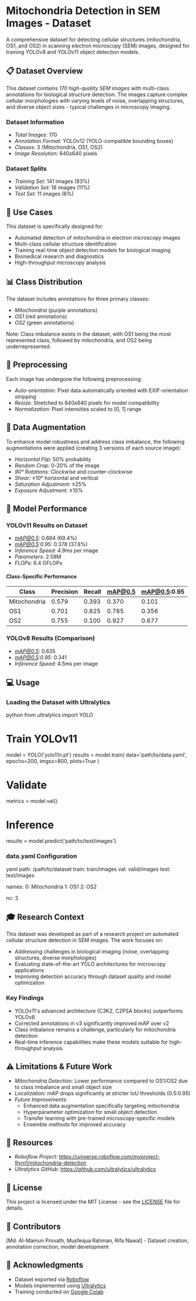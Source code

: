 # Mitochondria Detection in SEM Images - Dataset

A comprehensive dataset for detecting cellular structures (mitochondria, OS1, and OS2) in scanning electron microscopy (SEM) images, designed for training YOLOv8 and YOLOv11 object detection models.

## 📋 Dataset Overview

This dataset contains *170 high-quality SEM images* with multi-class annotations for biological structure detection. The images capture complex cellular morphologies with varying levels of noise, overlapping structures, and diverse object sizes - typical challenges in microscopy imaging.

### Dataset Information
- *Total Images:* 170
- *Annotation Format:* YOLOv12 (YOLO-compatible bounding boxes)
- *Classes:* 3 (Mitochondria, OS1, OS2)
- *Image Resolution:* 640x640 pixels

### Dataset Splits
- *Training Set:* 141 images (83%)
- *Validation Set:* 18 images (11%)
- *Test Set:* 11 images (6%)

## 🔬 Use Cases

This dataset is specifically designed for:
- Automated detection of mitochondria in electron microscopy images
- Multi-class cellular structure identification
- Training real-time object detection models for biological imaging
- Biomedical research and diagnostics
- High-throughput microscopy analysis

## 📊 Class Distribution

The dataset includes annotations for three primary classes:
- *Mitochondria* (purple annotations)
- *OS1* (red annotations)
- *OS2* (green annotations)

Note: Class imbalance exists in the dataset, with OS1 being the most represented class, followed by mitochondria, and OS2 being underrepresented.

## 🔧 Preprocessing

Each image has undergone the following preprocessing:
- *Auto-orientation:* Pixel data automatically oriented with EXIF-orientation stripping
- *Resize:* Stretched to 640x640 pixels for model compatibility
- *Normalization:* Pixel intensities scaled to [0, 1] range

## 🎯 Data Augmentation

To enhance model robustness and address class imbalance, the following augmentations were applied (creating 3 versions of each source image):
- *Horizontal Flip:* 50% probability
- *Random Crop:* 0-20% of the image
- *90° Rotations:* Clockwise and counter-clockwise
- *Shear:* ±10° horizontal and vertical
- *Saturation Adjustment:* ±25%
- *Exposure Adjustment:* ±10%

## 🚀 Model Performance

### YOLOv11 Results on Dataset 
- *mAP@0.5:* 0.694 (69.4%)
- *mAP@0.5:0.95:* 0.378 (37.8%)
- *Inference Speed:* 4.9ms per image
- *Parameters:* 2.59M
- *FLOPs:* 6.4 GFLOPs

#### Class-Specific Performance
| Class | Precision | Recall | mAP@0.5 | mAP@0.5:0.95 |
|-------|-----------|--------|---------|--------------|
| Mitochondria | 0.579 | 0.393 | 0.370 | 0.101 |
| OS1 | 0.701 | 0.825 | 0.785 | 0.356 |
| OS2 | 0.755 | 0.100 | 0.927 | 0.677 |

### YOLOv8 Results (Comparison)
- *mAP@0.5:* 0.635
- *mAP@0.5:0.95:* 0.341
- *Inference Speed:* 4.5ms per image


## 💻 Usage

### Loading the Dataset with Ultralytics

python
from ultralytics import YOLO

# Train YOLOv11
model = YOLO('yolo11n.pt')
results = model.train(
    data='path/to/data.yaml',
    epochs=200,
    imgsz=800,
    plots=True
)

# Validate
metrics = model.val()

# Inference
results = model.predict('path/to/test/images')


### data.yaml Configuration

yaml
path: /path/to/dataset
train: train/images
val: valid/images
test: test/images

names:
  0: Mitochondria
  1: OS1
  2: OS2

nc: 3


## 🎓 Research Context

This dataset was developed as part of a research project on automated cellular structure detection in SEM images. The work focuses on:
- Addressing challenges in biological imaging (noise, overlapping structures, diverse morphologies)
- Evaluating state-of-the-art YOLO architectures for microscopy applications
- Improving detection accuracy through dataset quality and model optimization

### Key Findings
- YOLOv11's advanced architecture (C3K2, C2PSA blocks) outperforms YOLOv8
- Corrected annotations in v3 significantly improved mAP over v2
- Class imbalance remains a challenge, particularly for mitochondria detection
- Real-time inference capabilities make these models suitable for high-throughput analysis

## ⚠️ Limitations & Future Work

- *Mitochondria Detection:* Lower performance compared to OS1/OS2 due to class imbalance and small object size
- *Localization:* mAP drops significantly at stricter IoU thresholds (0.5:0.95)
- *Future Improvements:*
  - Enhanced data augmentation specifically targeting mitochondria
  - Hyperparameter optimization for small object detection
  - Transfer learning with pre-trained microscopy-specific models
  - Ensemble methods for improved accuracy


## 🔗 Resources

- *Roboflow Project:* https://universe.roboflow.com/myproject-9yrn1/mitochondria-detection
- *Ultralytics GitHub:* https://github.com/ultralytics/ultralytics

## 📄 License

This project is licensed under the MIT License - see the [LICENSE](LICENSE) file for details.

## 👥 Contributors

[Md. Al-Mamun Provath, Musfequa Rahman, Rifa Nawal] - Dataset creation, annotation correction, model development

## 🙏 Acknowledgments

- Dataset exported via [Roboflow](https://roboflow.com)
- Models implemented using [Ultralytics](https://ultralytics.com)
- Training conducted on [Google Colab](https://colab.research.google.com)

